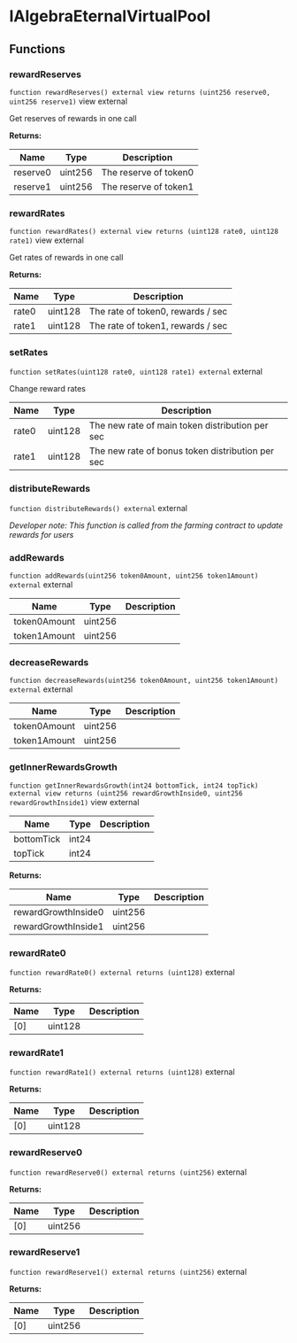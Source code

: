 

# IAlgebraEternalVirtualPool










## Functions
### rewardReserves


`function rewardReserves() external view returns (uint256 reserve0, uint256 reserve1)` view external

Get reserves of rewards in one call




**Returns:**

| Name | Type | Description |
| ---- | ---- | ----------- |
| reserve0 | uint256 | The reserve of token0 |
| reserve1 | uint256 | The reserve of token1 |

### rewardRates


`function rewardRates() external view returns (uint128 rate0, uint128 rate1)` view external

Get rates of rewards in one call




**Returns:**

| Name | Type | Description |
| ---- | ---- | ----------- |
| rate0 | uint128 | The rate of token0, rewards / sec |
| rate1 | uint128 | The rate of token1, rewards / sec |

### setRates


`function setRates(uint128 rate0, uint128 rate1) external`  external

Change reward rates



| Name | Type | Description |
| ---- | ---- | ----------- |
| rate0 | uint128 | The new rate of main token distribution per sec |
| rate1 | uint128 | The new rate of bonus token distribution per sec |


### distributeRewards


`function distributeRewards() external`  external


*Developer note: This function is called from the farming contract to update rewards for users*





### addRewards


`function addRewards(uint256 token0Amount, uint256 token1Amount) external`  external





| Name | Type | Description |
| ---- | ---- | ----------- |
| token0Amount | uint256 |  |
| token1Amount | uint256 |  |


### decreaseRewards


`function decreaseRewards(uint256 token0Amount, uint256 token1Amount) external`  external





| Name | Type | Description |
| ---- | ---- | ----------- |
| token0Amount | uint256 |  |
| token1Amount | uint256 |  |


### getInnerRewardsGrowth


`function getInnerRewardsGrowth(int24 bottomTick, int24 topTick) external view returns (uint256 rewardGrowthInside0, uint256 rewardGrowthInside1)` view external





| Name | Type | Description |
| ---- | ---- | ----------- |
| bottomTick | int24 |  |
| topTick | int24 |  |

**Returns:**

| Name | Type | Description |
| ---- | ---- | ----------- |
| rewardGrowthInside0 | uint256 |  |
| rewardGrowthInside1 | uint256 |  |

### rewardRate0


`function rewardRate0() external returns (uint128)`  external






**Returns:**

| Name | Type | Description |
| ---- | ---- | ----------- |
| [0] | uint128 |  |

### rewardRate1


`function rewardRate1() external returns (uint128)`  external






**Returns:**

| Name | Type | Description |
| ---- | ---- | ----------- |
| [0] | uint128 |  |

### rewardReserve0


`function rewardReserve0() external returns (uint256)`  external






**Returns:**

| Name | Type | Description |
| ---- | ---- | ----------- |
| [0] | uint256 |  |

### rewardReserve1


`function rewardReserve1() external returns (uint256)`  external






**Returns:**

| Name | Type | Description |
| ---- | ---- | ----------- |
| [0] | uint256 |  |




